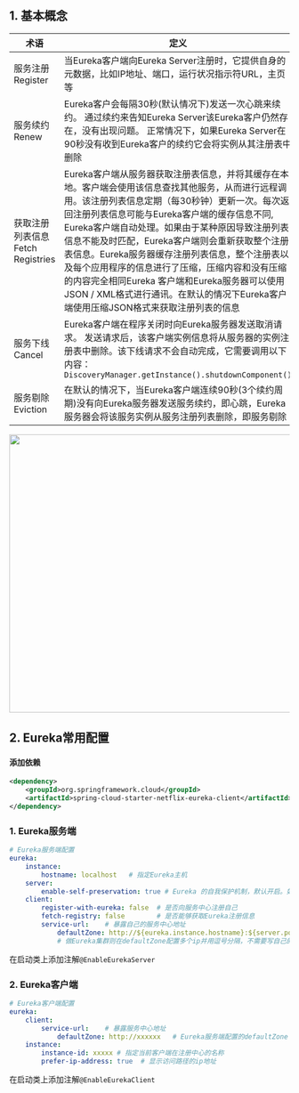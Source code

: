 ## 1. 基本概念

| 术语      | 定义 |
| ----------- | ----------- |
| 服务注册 Register      | 当Eureka客户端向Eureka Server注册时，它提供自身的元数据，比如IP地址、端口，运行状况指示符URL，主页等       |
| 服务续约 Renew   | Eureka客户会每隔30秒(默认情况下)发送一次心跳来续约。 通过续约来告知Eureka Server该Eureka客户仍然存在，没有出现问题。 正常情况下，如果Eureka Server在90秒没有收到Eureka客户的续约它会将实例从其注册表中删除        |
| 获取注册列表信息 Fetch Registries   | Eureka客户端从服务器获取注册表信息，并将其缓存在本地。客户端会使用该信息查找其他服务，从而进行远程调用。该注册列表信息定期（每30秒钟）更新一次。每次返回注册列表信息可能与Eureka客户端的缓存信息不同, Eureka客户端自动处理。如果由于某种原因导致注册列表信息不能及时匹配，Eureka客户端则会重新获取整个注册表信息。Eureka服务器缓存注册列表信息，整个注册表以及每个应用程序的信息进行了压缩，压缩内容和没有压缩的内容完全相同Eureka 客户端和Eureka服务器可以使用JSON / XML格式进行通讯。在默认的情况下Eureka客户端使用压缩JSON格式来获取注册列表的信息        |
| 服务下线 Cancel   | Eureka客户端在程序关闭时向Eureka服务器发送取消请求。 发送请求后，该客户端实例信息将从服务器的实例注册表中删除。该下线请求不会自动完成，它需要调用以下内容：`DiscoveryManager.getInstance().shutdownComponent()`        |
| 服务剔除 Eviction   | 在默认的情况下，当Eureka客户端连续90秒(3个续约周期)没有向Eureka服务器发送服务续约，即心跳，Eureka服务器会将该服务实例从服务注册列表删除，即服务剔除        |

<img src="D:\Project\IT-notes\框架or中间件\SpringCloud\img\Eureka架构图.png" style="width:700px;height:500px;" />

## 2. Eureka常用配置
#### 添加依赖
```xml
<dependency>  
    <groupId>org.springframework.cloud</groupId>  
    <artifactId>spring-cloud-starter-netflix-eureka-client</artifactId>  
</dependency>
```

### 1. Eureka服务端
```yml
# Eureka服务端配置
eureka:
	instance:
		hostname: localhost   # 指定Eureka主机
	server: 
		enable-self-preservation: true # Eureka 的自我保护机制，默认开启。如果出现网络延迟导致Eureka客户端心跳无法准时被Eureka服务端接收，Eureka服务端也不会把相应的Eureka客户端信息从注册中心列表删除
	client:
		register-with-eureka: false  # 是否向服务中心注册自己
		fetch-registry: false        # 是否能够获取Eureka注册信息
		service-url:    # 暴露自己的服务中心地址
			defaultZone: http://${eureka.instance.hostname}:${server.port}/eureka
			# 做Eureka集群则在defaultZone配置多个ip并用逗号分隔，不需要写自己的ip地址，写集群中其他Eureka服务端ip
```

在启动类上添加注解`@EnableEurekaServer`

### 2. Eureka客户端
```yml
# Eureka客户端配置
eureka:
	client:
		service-url:    # 暴露服务中心地址
			defaultZone: http://xxxxxx   # Eureka服务端配置的defaultZone
	instance:
		instance-id: xxxxx # 指定当前客户端在注册中心的名称
		prefer-ip-address: true  # 显示访问路径的ip地址
```

在启动类上添加注解`@EnableEurekaClient`